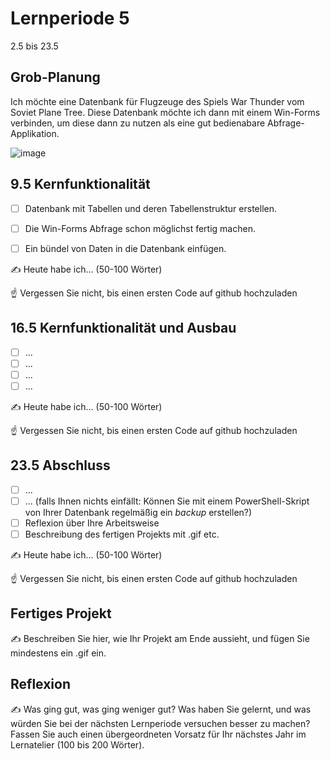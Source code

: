 # Lernperiode 5

2.5 bis 23.5

## Grob-Planung

Ich möchte eine Datenbank für Flugzeuge des Spiels War Thunder vom Soviet Plane Tree.
Diese Datenbank möchte ich dann mit einem Win-Forms verbinden, um diese dann zu nutzen als eine gut bedienabare Abfrage-Applikation.

![image](https://github.com/user-attachments/assets/fce34f70-7ae7-47b6-ac05-59c870035dc0)


## 9.5 Kernfunktionalität

- [ ] Datenbank mit Tabellen und deren Tabellenstruktur erstellen.
- [ ] Die Win-Forms Abfrage schon möglichst fertig machen.
- [ ] Ein bündel von Daten in die Datenbank einfügen.


✍️ Heute habe ich... (50-100 Wörter)

☝️ Vergessen Sie nicht, bis einen ersten Code auf github hochzuladen

## 16.5 Kernfunktionalität und Ausbau

- [ ] ...
- [ ] ...
- [ ] ...
- [ ] ...

✍️ Heute habe ich... (50-100 Wörter)

☝️ Vergessen Sie nicht, bis einen ersten Code auf github hochzuladen

## 23.5 Abschluss

- [ ] ...
- [ ] ... (falls Ihnen nichts einfällt: Können Sie mit einem PowerShell-Skript von Ihrer Datenbank regelmäßig ein *backup* erstellen?)
- [ ] Reflexion über Ihre Arbeitsweise
- [ ] Beschreibung des fertigen Projekts mit .gif etc.

✍️ Heute habe ich... (50-100 Wörter)

☝️ Vergessen Sie nicht, bis einen ersten Code auf github hochzuladen

## Fertiges Projekt

✍️ Beschreiben Sie hier, wie Ihr Projekt am Ende aussieht, und fügen Sie mindestens ein .gif ein.

## Reflexion

✍️ Was ging gut, was ging weniger gut? Was haben Sie gelernt, und was würden Sie bei der nächsten Lernperiode versuchen besser zu machen? Fassen Sie auch einen übergeordneten Vorsatz für Ihr nächstes Jahr im Lernatelier (100 bis 200 Wörter).
